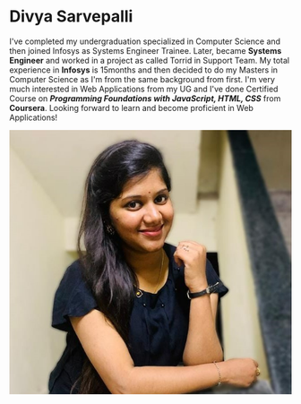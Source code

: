 # Divya Sarvepalli

I've completed my undergraduation specialized in Computer Science and then joined Infosys as Systems Engineer Trainee. Later, became **Systems Engineer** and worked in a project as called Torrid in Support Team. My total experience in **Infosys** is 15months and then decided to do my Masters in Computer Science as I'm from the same background from first. I'm very much interested in Web Applications from my UG and I've done Certified Course on ***Programming Foundations with JavaScript, HTML, CSS*** from **Coursera**. Looking forward to learn and become proficient in Web Applications!

![My Image](image.png)